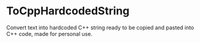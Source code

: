 # ToCppHardcodedString
Convert text into hardcoded C++ string ready to be copied and pasted into C++ code, made for personal use.
